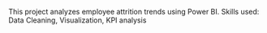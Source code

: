 This project analyzes employee attrition trends using Power BI.
Skills used: Data Cleaning, Visualization, KPI analysis
